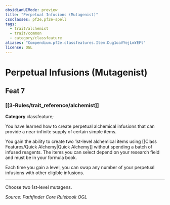 ```yaml
---
obsidianUIMode: preview
title: "Perpetual Infusions (Mutagenist)"
cssclasses: pf2e,pf2e-spell
tags:
  - trait/alchemist
  - trait/common
  - category/classfeature
aliases: "Compendium.pf2e.classfeatures.Item.Dug1oaVYejLmYEFt"
license: OGL
---
```

# Perpetual Infusions (Mutagenist)
## Feat 7
### [[3-Rules/trait_reference/alchemist]]

**Category** classfeature; 




You have learned how to create perpetual alchemical infusions that can provide a near-infinite supply of certain simple items.

You gain the ability to create two 1st-level alchemical items using [[Class Features/Quick Alchemy|Quick Alchemy]] without spending a batch of infused reagents. The items you can select depend on your research field and must be in your formula book.

Each time you gain a level, you can swap any number of your perpetual infusions with other eligible infusions.

* * *

Choose two 1st-level mutagens.

*Source: Pathfinder Core Rulebook*
*OGL*